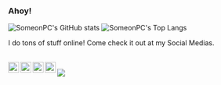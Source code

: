 ### Ahoy!

![SomeonPC's GitHub stats](https://github-readme-stats.vercel.app/api?username=SomeonPC&theme=midnight-purple&show_icons=true)
![SomeonPC's Top Langs](https://github-readme-stats.vercel.app/api/top-langs/?username=SomeonPC&theme=midnight-purple)

I do tons of stuff online! Come check it out at my Social Medias.

</br>
<a href="https://discord.gg/XTW52Kt">
  <img align="left" alt="SomeonPC's Discord" width="22px" src="https://raw.githubusercontent.com/peterthehan/peterthehan/master/assets/discord.svg" />
</a>
<a href="https://twitter.com/SomeonPC">
  <img align="left" alt="SomeonPC | Twitter" width="22px" src="https://raw.githubusercontent.com/peterthehan/peterthehan/master/assets/twitter.svg" />
</a>
<a href="https://www.reddit.com/user/SomeonPC">
  <img align="left" alt="SomeonPC | Reddit" width="22px" src="https://raw.githubusercontent.com/peterthehan/peterthehan/master/assets/reddit.svg" />
</a>
<a href="https://www.tumblr.com/blog/someonpc">
  <img align="left" alt="SomeonPC | Tumblr" width="22px" src="https://raw.githubusercontent.com/peterthehan/peterthehan/master/assets/tumblr.svg" />
</a>

![](https://visitor-badge.glitch.me/badge?page_id=SomeonPC.SomeonPC)

